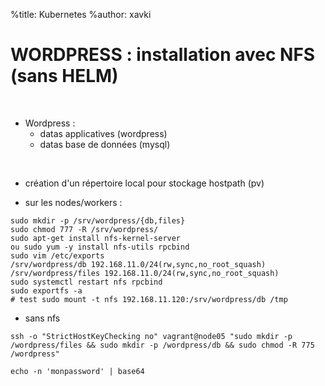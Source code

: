 %title: Kubernetes 
%author: xavki

# WORDPRESS : installation avec NFS (sans HELM)


<br>

* Wordpress :
	* datas applicatives (wordpress)
	* datas base de données (mysql)

<br>

* création d'un répertoire local pour stockage hostpath (pv)

* sur les nodes/workers :

```
sudo mkdir -p /srv/wordpress/{db,files}
sudo chmod 777 -R /srv/wordpress/
sudo apt-get install nfs-kernel-server
ou sudo yum -y install nfs-utils rpcbind
sudo vim /etc/exports
/srv/wordpress/db 192.168.11.0/24(rw,sync,no_root_squash)
/srv/wordpress/files 192.168.11.0/24(rw,sync,no_root_squash)
sudo systemctl restart nfs rpcbind
sudo exportfs -a
# test sudo mount -t nfs 192.168.11.120:/srv/wordpress/db /tmp
```

* sans nfs

```
ssh -o "StrictHostKeyChecking no" vagrant@node05 "sudo mkdir -p /wordpress/files && sudo mkdir -p /wordpress/db && sudo chmod -R 775 /wordpress"
```

```
echo -n 'monpassword' | base64
```

